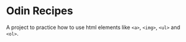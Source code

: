 # Odin Recipes

A project to practice how to use html elements like `<a>`, `<img>`, `<ul>` and `<ol>`.
